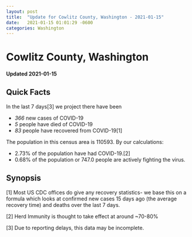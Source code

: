 ```yaml
---
layout: post
title:  "Update for Cowlitz County, Washington - 2021-01-15"
date:   2021-01-15 01:01:29 -0600
categories: Washington
---
```


# Cowlitz County, Washington
#### Updated 2021-01-15

## Quick Facts

In the last 7 days[3] we project there have been
- *366* new cases of COVID-19
- *5* people have died of COVID-19
- *83* people have recovered from COVID-19[1]

The population in this census area is 110593. By our calculations:
- 2.73% of the population have had COVID-19.[2]
- 0.68% of the population or 747.0 people are actively fighting the virus.

## Synopsis




[1] Most US CDC offices do give any recovery statistics- we base this on a formula which looks at confirmed new cases
15 days ago (the average recovery time) and deaths over the last 7 days.

[2] Herd Immunity is thought to take effect at around ~70-80%

[3] Due to reporting delays, this data may be incomplete.
 
    